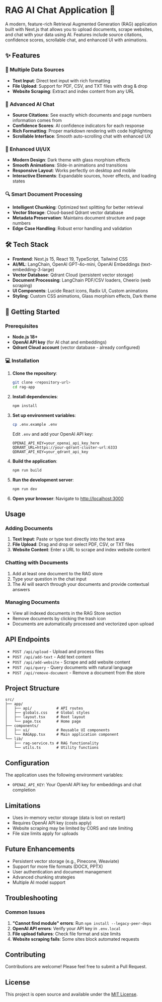 # RAG AI Chat Application 🤖

A modern, feature-rich Retrieval Augmented Generation (RAG) application built with Next.js that allows you to upload documents, scrape websites, and chat with your data using AI. Features include source citations, confidence scores, scrollable chat, and enhanced UI with animations.

## ✨ Features

### 🔄 **Multiple Data Sources**
- **Text Input**: Direct text input with rich formatting
- **File Upload**: Support for PDF, CSV, and TXT files with drag & drop
- **Website Scraping**: Extract and index content from any URL

### 🧠 **Advanced AI Chat**
- **Source Citations**: See exactly which documents and page numbers information comes from
- **Confidence Scores**: AI confidence indicators for each response
- **Rich Formatting**: Proper markdown rendering with code highlighting
- **Scrollable Interface**: Smooth auto-scrolling chat with enhanced UX

### 🎨 **Enhanced UI/UX**
- **Modern Design**: Dark theme with glass morphism effects
- **Smooth Animations**: Slide-in animations and transitions
- **Responsive Layout**: Works perfectly on desktop and mobile
- **Interactive Elements**: Expandable sources, hover effects, and loading states

### 🔍 **Smart Document Processing**
- **Intelligent Chunking**: Optimized text splitting for better retrieval
- **Vector Storage**: Cloud-based Qdrant vector database
- **Metadata Preservation**: Maintains document structure and page numbers
- **Edge Case Handling**: Robust error handling and validation

## 🛠️ Tech Stack

- **Frontend**: Next.js 15, React 19, TypeScript, Tailwind CSS
- **AI/ML**: LangChain, OpenAI GPT-4o-mini, OpenAI Embeddings (text-embedding-3-large)
- **Vector Database**: Qdrant Cloud (persistent vector storage)
- **Document Processing**: LangChain PDF/CSV loaders, Cheerio (web scraping)
- **UI Components**: Lucide React icons, Radix UI, Custom animations
- **Styling**: Custom CSS animations, Glass morphism effects, Dark theme

## 🚀 Getting Started

### Prerequisites

- **Node.js 18+** 
- **OpenAI API key** (for AI chat and embeddings)
- **Qdrant Cloud account** (vector database - already configured)

### 💻 Installation

1. **Clone the repository**:
   ```bash
   git clone <repository-url>
   cd rag-app
   ```

2. **Install dependencies**:
   ```bash
   npm install
   ```

3. **Set up environment variables**:
   ```bash
   cp .env.example .env
   ```
   
   Edit `.env` and add your OpenAI API key:
   ```env
   OPENAI_API_KEY=your_openai_api_key_here
   QDRANT_URL=https://your-qdrant-cluster-url:6333
   QDRANT_API_KEY=your_qdrant_api_key
   ```

4. **Build the application**:
   ```bash
   npm run build
   ```

5. **Run the development server**:
   ```bash
   npm run dev
   ```

6. **Open your browser**:
   Navigate to [http://localhost:3000](http://localhost:3000)

## Usage

### Adding Documents

1. **Text Input**: Paste or type text directly into the text area
2. **File Upload**: Drag and drop or select PDF, CSV, or TXT files
3. **Website Content**: Enter a URL to scrape and index website content

### Chatting with Documents

1. Add at least one document to the RAG store
2. Type your question in the chat input
3. The AI will search through your documents and provide contextual answers

### Managing Documents

- View all indexed documents in the RAG Store section
- Remove documents by clicking the trash icon
- Documents are automatically processed and vectorized upon upload

## API Endpoints

- `POST /api/upload` - Upload and process files
- `POST /api/add-text` - Add text content
- `POST /api/add-website` - Scrape and add website content
- `POST /api/query` - Query documents with natural language
- `POST /api/remove-document` - Remove a document from the store

## Project Structure

```
src/
├── app/
│   ├── api/           # API routes
│   ├── globals.css    # Global styles
│   ├── layout.tsx     # Root layout
│   └── page.tsx       # Home page
├── components/
│   ├── ui/            # Reusable UI components
│   └── RAGApp.tsx     # Main application component
└── lib/
    ├── rag-service.ts # RAG functionality
    └── utils.ts       # Utility functions
```

## Configuration

The application uses the following environment variables:

- `OPENAI_API_KEY`: Your OpenAI API key for embeddings and chat completion

## Limitations

- Uses in-memory vector storage (data is lost on restart)
- Requires OpenAI API key (costs apply)
- Website scraping may be limited by CORS and rate limiting
- File size limits apply for uploads

## Future Enhancements

- Persistent vector storage (e.g., Pinecone, Weaviate)
- Support for more file formats (DOCX, PPTX)
- User authentication and document management
- Advanced chunking strategies
- Multiple AI model support

## Troubleshooting

### Common Issues

1. **"Cannot find module" errors**: Run `npm install --legacy-peer-deps`
2. **OpenAI API errors**: Verify your API key in `.env.local`
3. **File upload failures**: Check file format and size limits
4. **Website scraping fails**: Some sites block automated requests

## Contributing

Contributions are welcome! Please feel free to submit a Pull Request.

## License

This project is open source and available under the [MIT License](LICENSE).
